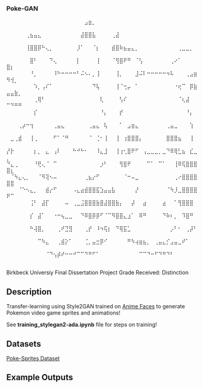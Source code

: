 ### Poke-GAN 

⠀⠀⠀⠀⠀⠀⠀⠀⠀⠀⠀⠀⠀⠀⠀⠀⠀⠀⠀⠀⣠⣶⡀⠀⠀⠀⠀⠀⠀⠀⠀⠀⠀⠀⠀⠀⠀⠀⠀⠀⠀⠀⠀⠀⠀⠀⠀⠀⠀⠀⠀⠀⠀
⠀⠀⠀⠀⠀⢀⣦⣤⣄⠀⠀⠀⠀⠀⠀⠀⠀⠀⠀⣼⣿⣿⣧⠀⠀⠀⠀⢀⣼⠀⠀⠀⠀⠀⠀⠀⠀⠀⠀⠀⠀⠀⠀⠀⠀⠀⠀⠀⠀⠀⠀⠀⠀
⠀⠀⠀⠀⠀⢸⣿⣿⡿⠓⢄⡀⠀⠀⠀⠀⠀⠀⡸⠁⠀⠀⠈⡆⠀⠀⠀⣾⣿⠷⣦⣤⣄⡀⠀⠀⠀⠀⠀⠀⠀⠀⠀⠀⢀⣀⣀⡀⠀⠀⠀⠀⠀
⠀⠀⠀⠀⠀⠀⣿⠃⠀⠀⠀⠙⢄⠀⠀⠀⠀⠀⡇⠀⠀⠀⠀⢸⠀⠀⠀⠈⢻⣿⠟⠛⠀⠈⢣⠀⠀⠀⠀⠀⠀⠀⢀⠔⠁⠀⠀⠀⠀⣿⡆⠀⠀
⠀⠀⠀⠀⠀⠀⠘⡀⠀⠀⠀⠀⠸⠓⠒⠒⠒⠒⠃⠬⠢⠄⡀⢸⠀⠀⠀⠀⢸⡀⠀⠀⠀⣸⠬⠇⠒⠒⠒⠒⠒⠲⠧⠀⠀⠀⢀⣠⣶⠻⢺⡀⠀
⠀⠀⠀⠀⠀⠀⠀⠱⡀⢠⠎⠁⠀⠀⠀⠀⠀⠀⠀⠀⠀⠀⠙⢧⠀⠀⠀⠀⢸⠈⢒⡤⠀⠁⠀⠀⠀⠀⠀⠀⠀⠀⠀⠐⢖⠉⠀⡿⣷⣤⣤⣷⡀
⠀⠀⠀⠀⠀⠀⠀⢀⢿⠃⠀⠀⠀⠀⠀⠀⠀⠀⠀⠀⠀⠀⠀⠀⢇⠀⠀⠀⠀⢣⠎⠀⠀⠀⠀⠀⠀⠀⠀⠀⠀⠀⠀⠀⠈⢆⣼⠀⠀⠉⠙⠛⠛
⠀⠀⠀⠀⠀⠀⠀⡎⠀⠀⠀⠀⠀⠀⠀⠀⠀⠀⠀⠀⠀⠀⠀⠀⠘⡄⠀⠀⠀⡞⠀⠀⠀⠀⠀⠀⠀⠀⠀⠀⠀⠀⠀⠀⠀⠀⠘⡄⠀⠀⠀⠀⠀
⠀⠀⠀⢀⡴⠒⢲⠀⠀⠀⠀⠀⢀⣤⣄⠀⠀⠀⠀⠀⠀⢀⣤⣄⠀⢧⠀⠀⠀⠁⠀⣠⣶⣄⠀⠀⠀⠀⠀⠀⠀⢀⣤⣀⠀⠀⠀⢱⠀⠀⠀⠀⠀
⠀⣀⢀⣾⠀⠀⢸⢀⠀⠀⠀⠀⠋⠁⠈⠛⠀⠀⠀⠀⠀⠈⠀⢈⠂⢸⠀⠀⢸⠀⢰⣿⣿⣿⡄⠀⠀⠀⠀⠀⠀⣿⣿⣿⣦⠀⠀⢸⠀⠀⠀⠀⠀
⡜⡗⠀⠀⠀⠀⠀⡆⡀⠀⣄⠀⢠⠇⠀⠀⠀⠓⠚⠓⠂⠀⠀⠸⣄⣸⠀⠀⢸⢰⢂⣿⠟⠋⠀⢠⣀⣀⣀⡀⣀⠙⠿⢿⣃⣦⠀⣎⣀⡀⠀⠀⠀
⠙⣄⢀⠀⠀⠀⠀⠘⢟⢄⠈⠀⠉⠀⠀⠀⠀⠀⠀⠀⠀⠀⠀⠀⡰⠃⠀⠀⠀⢻⣿⠟⠀⠀⠀⠀⠉⠁⠀⠉⠁⠀⠀⢸⠿⢯⣿⣿⣿⣿⣆⠀⠀
⠀⠈⠳⣄⢄⡀⠀⠀⠈⠻⢽⠢⠤⠀⠀⠀⠀⠀⠀⠀⢀⣦⡔⠋⠀⠀⠀⠀⠀⠀⠈⠒⠤⣀⠀⠀⠀⠀⠀⠀⠀⠀⠀⢀⠔⣿⣿⣿⣿⣿⣿⠀⠀
⠀⠀⠀⠈⠑⠢⣄⡀⠀⠀⣾⡔⠋⠀⠀⠀⠀⠠⣄⣴⣾⣿⣿⣯⣱⣤⣤⣧⠀⠀⠀⠀⠀⡜⠀⠀⠀⠀⠀⠀⠀⠈⠳⡸⣀⣿⣿⣿⣿⠟⠉⠀⠀
⠀⠀⠀⠀⠀⠀⢨⠃⠀⣼⡏⠀⠀⠀⠀⠤⠀⢀⣀⣨⣿⣿⣿⣷⣿⣼⣿⣿⣷⡄⠀⠀⡼⠀⠀⣴⠀⠀⠀⠀⣴⠀⠀⠁⢻⣿⣿⣿⠀⠀⠀⠀⠀
⠀⠀⠀⠀⠀⠀⡎⠀⣼⠁⠀⠀⠐⠒⢦⣀⣀⠀⠀⠙⠿⣿⡿⡿⠋⠈⠉⠻⣿⣿⣄⣰⠁⠀⠿⠛⠀⠀⠀⠀⠙⠷⠆⡀⠀⠹⣿⠛⠀⠀⠀⠀⠀
⠀⠀⠀⠀⠀⠀⠓⢼⣿⡀⠀⠀⠀⢀⠞⣙⣻⠀⠀⠀⢀⡞⠀⠸⠲⢯⡆⠀⠙⢿⣯⣁⠀⠀⠀⠀⠀⠀⠀⠀⠀⠀⡠⠃⠂⠀⢀⡼⠃⠀⠀⠀⠀
⠀⠀⠀⠀⠀⠀⠀⠀⠉⠳⣄⠀⠀⢀⣾⡕⠁⠀⠀⠀⢈⡀⣤⣒⡿⠊⠀⠀⠀⠀⠀⠛⠳⢴⣶⣦⡀⠀⢀⣤⣄⡊⣠⣤⣀⠞⠁⠀⠀⠀⠀⠀⠀
⠀⠀⠀⠀⠀⠀⠀⠀⠀⠀⠈⠙⢢⡾⠞⠒⠒⠚⠉⠉⠙⠛⠋⠁⠀⠀⠀⠀⠀⠀⠀⠀⠀⠀⠉⠉⠙⠒⠋⠙⠛⠙⠃⠀⠀⠀⠀⠀⠀⠀⠀⠀⠀


Birkbeck Universiy Final Dissertation Project
Grade Received: Distinction 

## Description 
Transfer-learning using Style2GAN trained on [Anime Faces](https://www.gwern.net/Faces) to generate Pokemon video game sprites and animations! 

See **training_stylegan2-ada.ipynb** file for steps on training! 

## Datasets

[Poke-Sprites Dataset](https://github.com/msikma/pokesprite)

## Example Outputs

